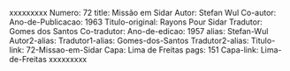 xxxxxxxxx
Numero: 72
title: Missão em Sidar
Autor: Stefan Wul
Co-autor: 
Ano-de-Publicacao: 1963
Titulo-original: Rayons Pour Sidar
Tradutor: Gomes dos Santos
Co-tradutor: 
Ano-de-edicao: 1957
alias: Stefan-Wul
Autor2-alias: 
Tradutor1-alias: Gomes-dos-Santos
Tradutor2-alias: 
Titulo-link: 72-Missao-em-Sidar
Capa: Lima de Freitas
pags: 151
Capa-link: Lima-de-Freitas
xxxxxxxxx